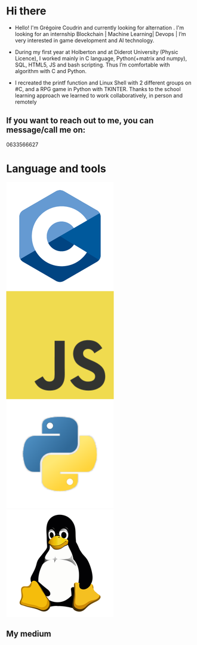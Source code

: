 # Hi there

-   Hello! I'm Grégoire Coudrin and currently looking for alternation . I'm looking for an internship Blockchain | Machine Learning| Devops | I’m very interested in game development and AI technology.

-   During my first year at Holberton and at Diderot University (Physic Licence), I worked mainly in C language, Python(+matrix and numpy), SQL, HTML5, JS and bash scripting. Thus I’m comfortable with algorithm with C and Python.

-   I recreated the printf function and Linux Shell with 2 different groups on #C, and a RPG game in Python with TKINTER. Thanks to the school learning approach we learned to work collaboratively, in person and remotely

## If you want to reach out to me, you can message/call me on:

0633566627

# Language and tools 

![](https://raw.githubusercontent.com/github/explore/80688e429a7d4ef2fca1e82350fe8e3517d3494d/topics/c/c.png)
![](https://raw.githubusercontent.com/github/explore/80688e429a7d4ef2fca1e82350fe8e3517d3494d/topics/javascript/javascript.png)
![](https://raw.githubusercontent.com/github/explore/80688e429a7d4ef2fca1e82350fe8e3517d3494d/topics/python/python.png)
![](https://raw.githubusercontent.com/github/explore/80688e429a7d4ef2fca1e82350fe8e3517d3494d/topics/linux/linux.png)
## My medium
<!-- MEDIUM-STORY-LIST:START -->  
<!-- MEDIUM-STORY-LIST:END -->

